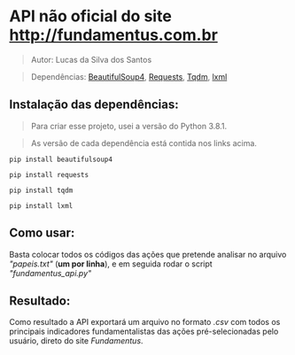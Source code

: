 # API não oficial do site http://fundamentus.com.br
> Autor: Lucas da Silva dos Santos

>Dependências:   [BeautifulSoup4](https://pypi.org/project/beautifulsoup4/), 
[Requests](https://pypi.org/project/requests/), [Tqdm](https://pypi.org/project/tqdm/), 
[lxml](https://pypi.org/project/lxml/)



## Instalação das dependências:

>Para criar esse projeto, usei a versão do Python 3.8.1.

>As versão de cada dependência está contida nos links acima. 

```
pip install beautifulsoup4

pip install requests

pip install tqdm

pip install lxml
```


## Como usar:

Basta colocar todos os códigos das ações que pretende analisar no arquivo _"papeis.txt"_ (**um por linha**), e em seguida rodar o script _"fundamentus_api.py"_

## Resultado:

Como resultado a API exportará um arquivo no formato _.csv_ com todos os principais indicadores fundamentalistas das ações pré-selecionadas pelo usuário, direto do site _Fundamentus_. 



